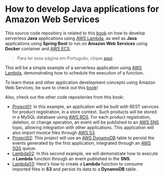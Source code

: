 # How to develop Java applications for Amazon Web Services 

This source code repository is related to this [book](http://leanpub.com/amazonwebservice_en) on how to develop serverless **Java** applications using [AWS Lambda](https://aws.amazon.com/lambda/), as well as **Java** applications using **Spring Boot** to run on **Amazon Web Services** using **Docker** container and [AWS ECS](https://aws.amazon.com/ecs/).

> Para ler essa página em Português, clique [aqui](https://github.com/siecola/aws_lambda01/blob/master/README.pt-br.md).

This will be a simple example of a serverless application using [AWS Lambda](https://aws.amazon.com/lambda/), demonstrating how to schedule the execution of a function.

To learn these and other application development concepts using Amazon Web Services, be sure to check out this [book](http://leanpub.com/amazonwebservice_en)!

Also, check out the other code repositories from this book:

- [Project01](http://github.com/siecola/aws_project01): In this example, an application will be built with REST services for product registration, in a store context. Such products will be stored in a MySQL database using [AWS RDS](https://aws.amazon.com/rds/). For each product registration, deletion, or change operation, an event will be published to an [AWS SNS](https://aws.amazon.com/sns) topic, allowing integration with other applications. This application will also import invoice files through [AWS S3](https://aws.amazon.com/s3/).
- [Project02](https://github.com/siecola/aws_project02): This project will use an [AWS DynamoDB](https://aws.amazon.com/dynamodb) table to persist the events generated by the first application, integrated through an [AWS SQS](https://aws.amazon.com/sqs/) queue.
- [Lambda02](https://github.com/siecola/aws_lambda02): In this second example, we will demonstrate how to execute a **Lambda** function through an event published in the **SNS**.
- [Lambda03](https://github.com/siecola/aws_lambda03): Here's how to create a **Lambda** function to consume imported files in **S3** and persist its data to a **DynamoDB** table.

